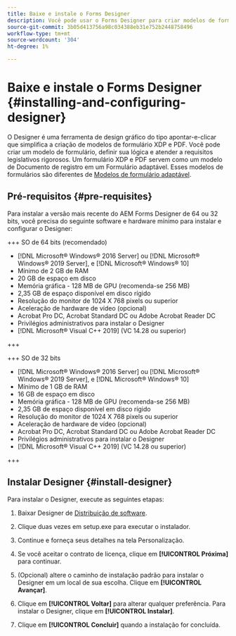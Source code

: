 ```yaml
---
title: Baixe e instale o Forms Designer
description: Você pode usar o Forms Designer para criar modelos de formulário XDP e PDF que servem como modelo para um Documento de registro. O Designer está disponível com o [!DNL AEM Forms] licença.
source-git-commit: 3b05d413756a98c034388eb31e752b2448758496
workflow-type: tm+mt
source-wordcount: '304'
ht-degree: 1%

---
```


# Baixe e instale o Forms Designer {#installing-and-configuring-designer}

O Designer é uma ferramenta de design gráfico do tipo apontar-e-clicar que simplifica a criação de modelos de formulário XDP e PDF. Você pode criar um modelo de formulário, definir sua lógica e atender a requisitos legislativos rigorosos. Um formulário XDP e PDF servem como um modelo de Documento de registro em um Formulário adaptável. Esses modelos de formulários são diferentes de [Modelos de formulário adaptável](template-editor.md).

## Pré-requisitos {#pre-requisites}

Para instalar a versão mais recente do AEM Forms Designer de 64 ou 32 bits, você precisa do seguinte software e hardware mínimo para instalar e configurar o Designer:

<!--
>[!BEGINTABS]

>[!TAB 64-bit OS (Recommended)] -->

+++ SO de 64 bits (recomendado)

* [!DNL Microsoft® Windows® 2016 Server] ou [!DNL Microsoft® Windows® 2019 Server], e [!DNL Microsoft® Windows® 10]
* Mínimo de 2 GB de RAM
* 20 GB de espaço em disco
* Memória gráfica - 128 MB de GPU (recomenda-se 256 MB)
* 2,35 GB de espaço disponível em disco rígido
* Resolução do monitor de 1024 X 768 pixels ou superior
* Aceleração de hardware de vídeo (opcional)
* Acrobat Pro DC, Acrobat Standard DC ou Adobe Acrobat Reader DC
* Privilégios administrativos para instalar o Designer
* [!DNL Microsoft® Visual C++ 2019] (VC 14.28 ou superior)

+++

+++ SO de 32 bits

* [!DNL Microsoft® Windows® 2016 Server] ou [!DNL Microsoft® Windows® 2019 Server], e [!DNL Microsoft® Windows® 10]
* Mínimo de 1 GB de RAM
* 16 GB de espaço em disco
* Memória gráfica - 128 MB de GPU (recomenda-se 256 MB)
* 2,35 GB de espaço disponível em disco rígido
* Resolução do monitor de 1024 X 768 pixels ou superior
* Aceleração de hardware de vídeo (opcional)
* Acrobat Pro DC, Acrobat Standard DC ou Adobe Acrobat Reader DC
* Privilégios administrativos para instalar o Designer
* [!DNL Microsoft® Visual C++ 2019] (VC 14.28 ou superior)

+++

## Instalar Designer {#install-designer}

Para instalar o Designer, execute as seguintes etapas:

1. Baixar Designer de [Distribuição de software](https://experience.adobe.com/downloads).

1. Clique duas vezes em setup.exe para executar o instalador.
1. Continue e forneça seus detalhes na tela Personalização.
1. Se você aceitar o contrato de licença, clique em **[!UICONTROL Próxima]** para continuar.
1. (Opcional) altere o caminho de instalação padrão para instalar o Designer em um local de sua escolha. Clique em **[!UICONTROL Avançar]**.
1. Clique em **[!UICONTROL Voltar]** para alterar qualquer preferência. Para instalar o Designer, clique em **[!UICONTROL Instalar]**.
1. Clique em **[!UICONTROL Concluir]** quando a instalação for concluída.
